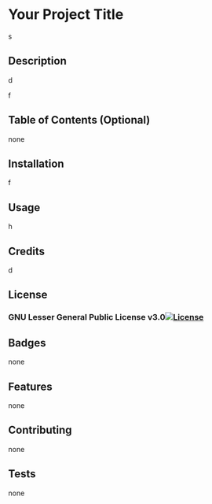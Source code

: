 
  # Your Project Title

  s
    
    
  ## Description 
    
  d
    
  f
    
    
  ## Table of Contents (Optional)
    
  none
    
    
  ## Installation
    
  f
    
    
  ## Usage 
    
  h
    
    
  ## Credits
    
  d
    
    
  ## License
    
  ### GNU Lesser General Public License v3.0[![License](https://img.shields.io/badge/License-GNU%20LGPLv3-red)](https://choosealicense.com/licenses/lgpl-3.0/)
    
    
  ## Badges
    
  none
    
    
  ## Features
    
  none
    
    
  ## Contributing
    
  none
    
    
  ## Tests
    
  none
    
        